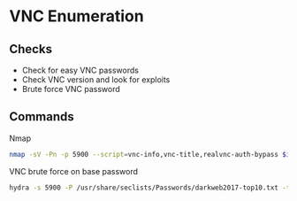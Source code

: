 # VNC Enumeration
## Checks
- Check for easy VNC passwords
- Check VNC version and look for exploits
- Brute force VNC password

## Commands
Nmap
```bash
nmap -sV -Pn -p 5900 --script=vnc-info,vnc-title,realvnc-auth-bypass $ip -oN 5900_nmap_VNC
```

VNC brute force on base password
```bash
hydra -s 5900 -P /usr/share/seclists/Passwords/darkweb2017-top10.txt -t 30 $ip vnc
```